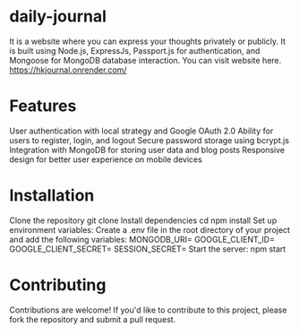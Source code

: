 # daily-journal
It is a website where you can express your thoughts privately or publicly. It is built using Node.js, ExpressJs, Passport.js for authentication, and Mongoose for MongoDB database interaction.
You can visit website here. https://hkjournal.onrender.com/

# Features
User authentication with local strategy and Google OAuth 2.0
Ability for users to register, login, and logout
Secure password storage using bcrypt.js
Integration with MongoDB for storing user data and blog posts
Responsive design for better user experience on mobile devices

# Installation
Clone the repository
git clone <repository-url>
Install dependencies
cd <project-folder>
npm install
Set up environment variables:
Create a .env file in the root directory of your project and add the following variables:
MONGODB_URI=<your-mongodb-uri>
GOOGLE_CLIENT_ID=<your-google-client-id>
GOOGLE_CLIENT_SECRET=<your-google-client-secret>
SESSION_SECRET=<your-session-secret>
Start the server:
npm start

# Contributing
Contributions are welcome! If you'd like to contribute to this project, please fork the repository and submit a pull request.
